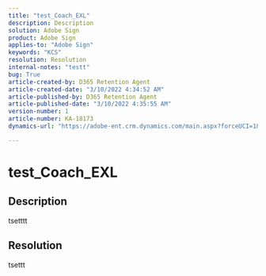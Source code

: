 ```yaml
---
title: "test_Coach_EXL"
description: Description
solution: Adobe Sign
product: Adobe Sign
applies-to: "Adobe Sign"
keywords: "KCS"
resolution: Resolution
internal-notes: "testt"
bug: True
article-created-by: D365 Retention Agent
article-created-date: "3/10/2022 4:34:52 AM"
article-published-by: D365 Retention Agent
article-published-date: "3/10/2022 4:35:55 AM"
version-number: 1
article-number: KA-18173
dynamics-url: "https://adobe-ent.crm.dynamics.com/main.aspx?forceUCI=1&pagetype=entityrecord&etn=knowledgearticle&id=13a51e6c-2ba0-ec11-b400-0022480b0a81"

---
```

# test_Coach_EXL

## Description

tsetttt

## Resolution


tsettt
